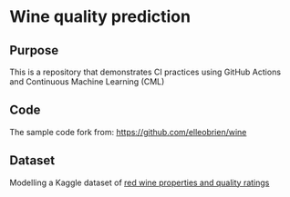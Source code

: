 # Wine quality prediction

## Purpose
This is a repository that demonstrates CI practices using GitHub Actions and Continuous Machine Learning (CML)

## Code
The sample code fork from:
https://github.com/elleobrien/wine

## Dataset
Modelling a Kaggle dataset of [red wine properties and quality ratings](https://www.kaggle.com/uciml/red-wine-quality-cortez-et-al-2009)
